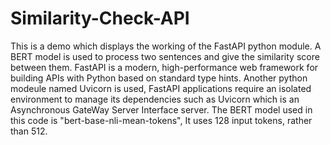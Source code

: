 # Similarity-Check-API
This is a demo which displays the working of the FastAPI python module. A BERT model is used to process two sentences and give the similarity score between them. 
FastAPI is a modern, high-performance web framework for building APIs with Python based on standard type hints. Another python modeule named Uvicorn is used, FastAPI applications require an isolated environment to manage its dependencies such as Uvicorn which is an Asynchronous GateWay Server Interface server. 
The BERT model used in this code is "bert-base-nli-mean-tokens", It uses 128 input tokens, rather than 512.

